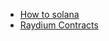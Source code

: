 - [How to solana](https://github.com/sinoglobalcap/how-to-solana)
- [Raydium Contracts](https://github.com/raydium-io/raydium-contract-instructions)
